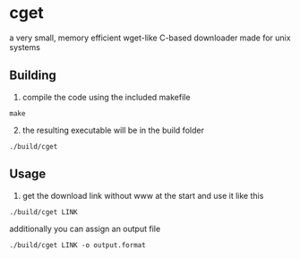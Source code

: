 # cget
a very small, memory efficient wget-like C-based downloader made for unix systems


## Building
1. compile the code using the included makefile
```console
make
```
2. the resulting executable will be in the build folder
```console
./build/cget
```

## Usage

1. get the download link without www at the start and use it like this
```console
./build/cget LINK
```
additionally you can assign an output file
```console
./build/cget LINK -o output.format
```


